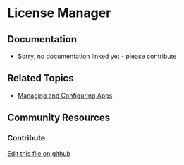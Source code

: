 # License Manager

## Documentation

* Sorry, no documentation linked yet - please contribute

## Related Topics

* [Managing and Configuring Apps](https://portal.liferay.dev/docs/7-2/user/-/knowledge_base/u/managing-apps)

## Community Resources


### Contribute

[Edit this file on github](https://github.com/olafk/controlpanel-documentation-docs/blob/master/md/72en/com_liferay_license_manager_web_portlet_LicenseManagerPortlet.md)
